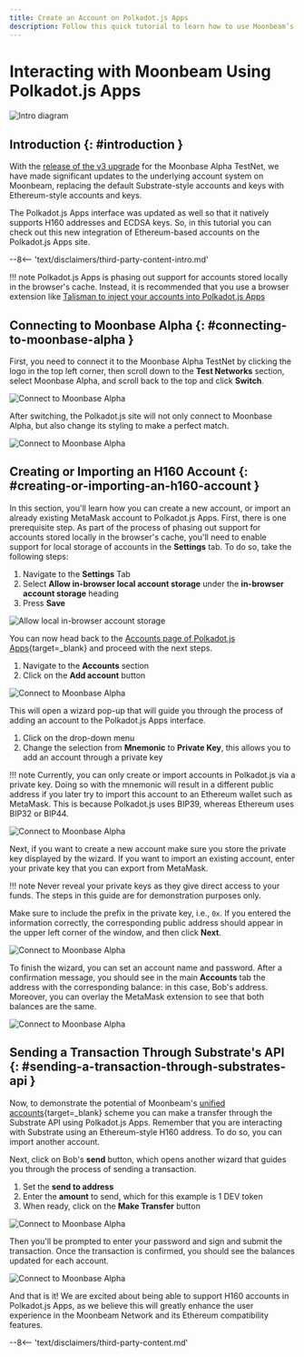 ```yaml
---
title: Create an Account on Polkadot.js Apps
description: Follow this quick tutorial to learn how to use Moonbeam’s Ethereum-standard H160 addresses and send transactions with Polkadot.js.
---
```


# Interacting with Moonbeam Using Polkadot.js Apps

![Intro diagram](/images/tokens/connect/polkadotjs/polkadotjs-banner.png)

## Introduction {: #introduction } 

With the [release of the v3 upgrade](https://www.purestake.com/news/moonbeam-network-upgrades-account-structure-to-match-ethereum/) for the Moonbase Alpha TestNet, we have made significant updates to the underlying account system on Moonbeam, replacing the default Substrate-style accounts and keys with Ethereum-style accounts and keys.

The Polkadot.js Apps interface was updated as well so that it natively supports H160 addresses and ECDSA keys. So, in this tutorial you can check out this new integration of Ethereum-based accounts on the Polkadot.js Apps site.

--8<-- 'text/disclaimers/third-party-content-intro.md'

!!! note
    Polkadot.js Apps is phasing out support for accounts stored locally in the browser's cache. Instead, it is recommended that you use a browser extension like [Talisman to inject your accounts into Polkadot.js Apps](/tokens/connect/talisman) 

## Connecting to Moonbase Alpha {: #connecting-to-moonbase-alpha } 

First, you need to connect it to the Moonbase Alpha TestNet by clicking the logo in the top left corner, then scroll down to the **Test Networks** section, select Moonbase Alpha, and scroll back to the top and click **Switch**. 

![Connect to Moonbase Alpha](/images/tokens/connect/polkadotjs/polkadotjs-1.png)

After switching, the Polkadot.js site will not only connect to Moonbase Alpha, but also change its styling to make a perfect match.

![Connect to Moonbase Alpha](/images/tokens/connect/polkadotjs/polkadotjs-2.png)

## Creating or Importing an H160 Account {: #creating-or-importing-an-h160-account } 

In this section, you'll learn how you can create a new account, or import an already existing MetaMask account to Polkadot.js Apps. First, there is one prerequisite step. As part of the process of phasing out support for accounts stored locally in the browser's cache, you'll need to enable support for local storage of accounts in the **Settings** tab. To do so, take the following steps:

1. Navigate to the **Settings** Tab
2. Select **Allow in-browser local account storage** under the **in-browser account storage** heading
3. Press **Save**

![Allow local in-browser account storage](/images/tokens/connect/polkadotjs/polkadotjs-9.png)

You can now head back to the [Accounts page of Polkadot.js Apps](https://polkadot.js.org/apps/?rpc=wss%3A%2F%2Fmoonbeam-alpha.api.onfinality.io%2Fpublic-ws#/accounts){target=_blank} and proceed with the next steps. 

1. Navigate to the **Accounts** section
2. Click on the **Add account** button

![Connect to Moonbase Alpha](/images/tokens/connect/polkadotjs/polkadotjs-3.png)

This will open a wizard pop-up that will guide you through the process of adding an account to the Polkadot.js Apps interface.

1. Click on the drop-down menu 
2. Change the selection from **Mnemonic** to **Private Key**, this allows you to add an account through a private key

!!! note
    Currently, you can only create or import accounts in Polkadot.js via a private key. Doing so with the mnemonic will result in a different public address if you later try to import this account to an Ethereum wallet such as MetaMask. This is because Polkadot.js uses BIP39, whereas Ethereum uses BIP32 or BIP44.

![Connect to Moonbase Alpha](/images/tokens/connect/polkadotjs/polkadotjs-4.png)

Next, if you want to create a new account make sure you store the private key displayed by the wizard. If you want to import an existing account, enter your private key that you can export from MetaMask.

!!! note
    Never reveal your private keys as they give direct access to your funds. The steps in this guide are for demonstration purposes only. 
    
Make sure to include the prefix in the private key, i.e., `0x`. If you entered the information correctly, the corresponding public address should appear in the upper left corner of the window, and then click **Next**.

![Connect to Moonbase Alpha](/images/tokens/connect/polkadotjs/polkadotjs-5.png)

To finish the wizard, you can set an account name and password. After a confirmation message, you should see in the main **Accounts** tab the address with the corresponding balance: in this case, Bob's address. Moreover, you can overlay the MetaMask extension to see that both balances are the same.

![Connect to Moonbase Alpha](/images/tokens/connect/polkadotjs/polkadotjs-6.png)

## Sending a Transaction Through Substrate's API {: #sending-a-transaction-through-substrates-api } 

Now, to demonstrate the potential of Moonbeam's [unified accounts](/learn/features/unified-accounts){target=_blank} scheme you can make a transfer through the Substrate API using Polkadot.js Apps. Remember that you are interacting with Substrate using an Ethereum-style H160 address. To do so, you can import another account.

Next, click on Bob's **send** button, which opens another wizard that guides you through the process of sending a transaction. 

1. Set the **send to address**
2. Enter the **amount** to send, which for this example is 1 DEV token
3. When ready, click on the **Make Transfer** button

![Connect to Moonbase Alpha](/images/tokens/connect/polkadotjs/polkadotjs-7.png)

Then you'll be prompted to enter your password and sign and submit the transaction. Once the transaction is confirmed, you should see the balances updated for each account.

![Connect to Moonbase Alpha](/images/tokens/connect/polkadotjs/polkadotjs-8.png)

And that is it! We are excited about being able to support H160 accounts in Polkadot.js Apps, as we believe this will greatly enhance the user experience in the Moonbeam Network and its Ethereum compatibility features.

--8<-- 'text/disclaimers/third-party-content.md'